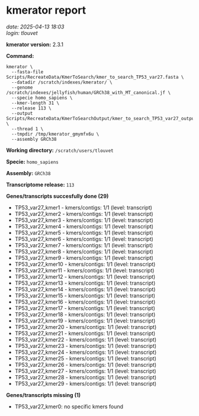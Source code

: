 # kmerator report
*date: 2025-04-13 18:03*  
*login: tlouvet*

**kmerator version:** 2.3.1

**Command:**

```
kmerator \
  --fasta-file Scripts/RecreateData/KmerToSearch/kmer_to_search_TP53_var27.fasta \
  --datadir /scratch/indexes/kmerator/ \
  --genome /scratch/indexes/jellyfish/human/GRCh38_with_MT_canonical.jf \
  --specie homo_sapiens \
  --kmer-length 31 \
  --release 113 \
  --output Scripts/RecreateData/KmerToSearchOutput/kmer_to_search_TP53_var27_output \
  --thread 1 \
  --tmpdir /tmp/kmerator_gmymfx6u \
  --assembly GRCh38
```

**Working directory:** `/scratch/users/tlouvet`

**Specie:** `homo_sapiens`

**Assembly:** `GRCh38`

**Transcriptome release:** `113`

**Genes/transcripts succesfully done (29)**

- TP53_var27_kmer1 - kmers/contigs: 1/1 (level: transcript)
- TP53_var27_kmer2 - kmers/contigs: 1/1 (level: transcript)
- TP53_var27_kmer3 - kmers/contigs: 1/1 (level: transcript)
- TP53_var27_kmer4 - kmers/contigs: 1/1 (level: transcript)
- TP53_var27_kmer5 - kmers/contigs: 1/1 (level: transcript)
- TP53_var27_kmer6 - kmers/contigs: 1/1 (level: transcript)
- TP53_var27_kmer7 - kmers/contigs: 1/1 (level: transcript)
- TP53_var27_kmer8 - kmers/contigs: 1/1 (level: transcript)
- TP53_var27_kmer9 - kmers/contigs: 1/1 (level: transcript)
- TP53_var27_kmer10 - kmers/contigs: 1/1 (level: transcript)
- TP53_var27_kmer11 - kmers/contigs: 1/1 (level: transcript)
- TP53_var27_kmer12 - kmers/contigs: 1/1 (level: transcript)
- TP53_var27_kmer13 - kmers/contigs: 1/1 (level: transcript)
- TP53_var27_kmer14 - kmers/contigs: 1/1 (level: transcript)
- TP53_var27_kmer15 - kmers/contigs: 1/1 (level: transcript)
- TP53_var27_kmer16 - kmers/contigs: 1/1 (level: transcript)
- TP53_var27_kmer17 - kmers/contigs: 1/1 (level: transcript)
- TP53_var27_kmer18 - kmers/contigs: 1/1 (level: transcript)
- TP53_var27_kmer19 - kmers/contigs: 1/1 (level: transcript)
- TP53_var27_kmer20 - kmers/contigs: 1/1 (level: transcript)
- TP53_var27_kmer21 - kmers/contigs: 1/1 (level: transcript)
- TP53_var27_kmer22 - kmers/contigs: 1/1 (level: transcript)
- TP53_var27_kmer23 - kmers/contigs: 1/1 (level: transcript)
- TP53_var27_kmer24 - kmers/contigs: 1/1 (level: transcript)
- TP53_var27_kmer25 - kmers/contigs: 1/1 (level: transcript)
- TP53_var27_kmer26 - kmers/contigs: 1/1 (level: transcript)
- TP53_var27_kmer27 - kmers/contigs: 1/1 (level: transcript)
- TP53_var27_kmer28 - kmers/contigs: 1/1 (level: transcript)
- TP53_var27_kmer29 - kmers/contigs: 1/1 (level: transcript)


**Genes/transcripts missing (1)**

- TP53_var27_kmer0: no specific kmers found
